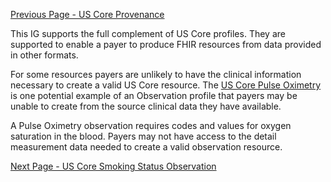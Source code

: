 [Previous Page - US Core Provenance](USCoreProvenance.html)

This IG supports the full complement of US Core profiles. They are supported to 
enable a payer to produce FHIR resources from data provided in other formats.

For some resources payers are unlikely to have the clinical information necessary to create a valid US Core resource. The [US Core Pulse Oximetry](http://hl7.org/fhir/us/core/StructureDefinition-us-core-pulse-oximetry.html) is one potential example of an Observation profile that payers may be unable to create from the source clinical data they have available.

A Pulse Oximetry observation requires codes and values for oxygen saturation in the blood. Payers may not have access to the detail measurement data needed to create a valid observation resource.


[Next Page - US Core Smoking Status Observation](USCoreSmokingStatusObservation.html)

